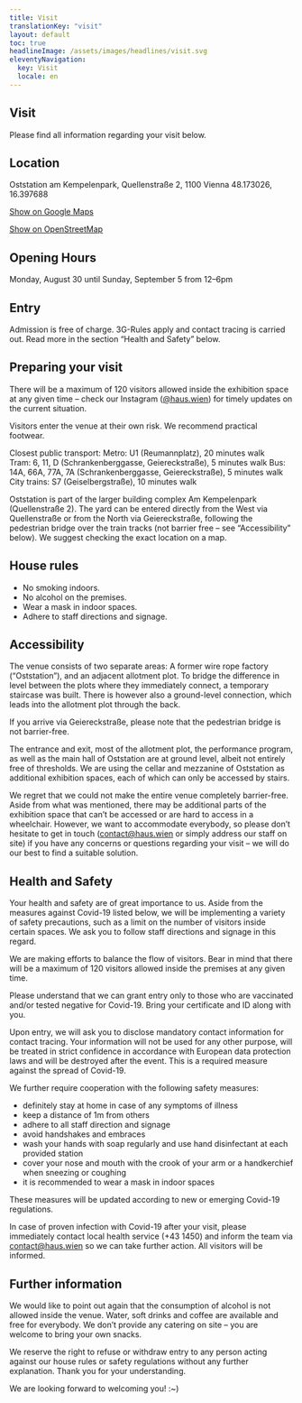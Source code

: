 ```yaml
---
title: Visit
translationKey: "visit"
layout: default
toc: true
headlineImage: /assets/images/headlines/visit.svg
eleventyNavigation:
  key: Visit
  locale: en
---
```


## Visit
Please find all information regarding your visit below.

## Location
Oststation am Kempelenpark, Quellenstraße 2, 1100 Vienna
48.173026, 16.397688

[Show on Google Maps](https://www.google.com/maps/place/Oststation+am+Kempelenpark/@48.1729214,16.3959713,17z/data=!3m1!4b1!4m5!3m4!1s0x476da9cea2155d9f:0xdb561e37cd754e6!8m2!3d48.1729214!4d16.39816?hl=de-AT)

[Show on OpenStreetMap](https://www.openstreetmap.org/note/2802863#map=18)

## Opening Hours

Monday, August 30 until Sunday, September 5
from 12–6pm

## Entry
Admission is free of charge. 
3G-Rules apply and contact tracing is carried out. Read more in the section “Health and Safety” below.

## Preparing your visit
There will be a maximum of 120 visitors allowed inside the exhibition space at any given time – check our Instagram ([@haus.wien](https://www.instagram.com/haus.wien/)) for timely updates on the current situation.

Visitors enter the venue at their own risk. We recommend practical footwear.

Closest public transport: 
Metro: U1 (Reumannplatz), 20 minutes walk  
Tram: 6, 11, D (Schrankenberggasse, Geiereckstraße), 5 minutes walk 
Bus: 14A, 66A, 77A, 7A (Schrankenberggasse, Geiereckstraße), 5 minutes walk 
City trains: S7 (Geiselbergstraße), 10 minutes walk

Oststation is part of the larger building complex Am Kempelenpark (Quellenstraße 2). The yard can be entered directly from the West via Quellenstraße or from the North via Geiereckstraße, following the pedestrian bridge over the train tracks (not barrier free – see “Accessibility” below). We suggest checking the exact location on a map.
## House rules

- No smoking indoors.
- No alcohol on the premises.
- Wear a mask in indoor spaces.
- Adhere to staff directions and signage.

## Accessibility
The venue consists of two separate areas: A former wire rope factory (“Oststation”), and an adjacent allotment plot. To bridge the difference in level between the plots where they immediately connect, a temporary staircase was built. There is however also a ground-level connection, which leads into the allotment plot through the back. 

If you arrive via Geiereckstraße, please note that the pedestrian bridge is not barrier-free.

The entrance and exit, most of the allotment plot, the performance program, as well as the main hall of Oststation are at ground level, albeit not entirely free of thresholds. We are using the cellar and mezzanine of Oststation as additional exhibition spaces, each of which can only be accessed by stairs. 

We regret that we could not make the entire venue completely barrier-free. Aside from what was mentioned, there may be additional parts of the exhibition space that can’t be accessed or are hard to access in a wheelchair. However, we want to accommodate everybody, so please don’t hesitate to get in touch (contact@haus.wien or simply address our staff on site) if you have any concerns or questions regarding your visit – we will do our best to find a suitable solution.

## Health and Safety
Your health and safety are of great importance to us. Aside from the measures against Covid-19 listed below, we will be implementing a variety of safety precautions, such as a limit on the number of visitors inside certain spaces. We ask you to follow staff directions and signage in this regard.

We are making efforts to balance the flow of visitors. Bear in mind that there will be a maximum of 120 visitors allowed inside the premises at any given time.

Please understand that we can grant entry only to those who are vaccinated and/or tested negative for Covid-19. Bring your certificate and ID along with you.

Upon entry, we will ask you to disclose mandatory contact information for contact tracing. Your information will not be used for any other purpose, will be treated in strict confidence in accordance with European data protection laws and will be destroyed after the event. This is a required measure against the spread of Covid-19. 

We further require cooperation with the following safety measures:

- definitely stay at home in case of any symptoms of illness
- keep a distance of 1m from others
- adhere to all staff direction and signage
- avoid handshakes and embraces
- wash your hands with soap regularly and use hand disinfectant at each provided station
- cover your nose and mouth with the crook of your arm or a handkerchief when sneezing or coughing
- it is recommended to wear a mask in indoor spaces

These measures will be updated according to new or emerging Covid-19 regulations.

In case of proven infection with Covid-19 after your visit, please immediately contact local health service (+43 1450) and inform the team via contact@haus.wien so we can take further action. All visitors will be informed.

## Further information
We would like to point out again that the consumption of alcohol is not allowed inside the venue. Water, soft drinks and coffee are available and free for everybody. We don’t provide any catering on site – you are welcome to bring your own snacks.

We reserve the right to refuse or withdraw entry to any person acting against our house rules or safety regulations without any further explanation. Thank you for your understanding.

We are looking forward to welcoming you! :~)

